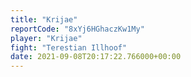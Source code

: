 ```yaml
---
title: "Krijae"
reportCode: "8xYj6HGhaczKw1My"
player: "Krijae"
fight: "Terestian Illhoof"
date: 2021-09-08T20:17:22.766000+00:00
---
```

